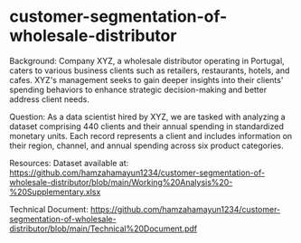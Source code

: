 # customer-segmentation-of-wholesale-distributor

Background: Company XYZ, a wholesale distributor operating in Portugal, caters to various business clients such as retailers, restaurants, hotels, and cafes. XYZ's management seeks to gain deeper insights into their clients' spending behaviors to enhance strategic decision-making and better address client needs.

Question: As a data scientist hired by XYZ, we are tasked with analyzing a dataset comprising 440 clients and their annual spending in standardized monetary units. Each record represents a client and includes information on their region, channel, and annual spending across six product categories.

Resources: Dataset available at: https://github.com/hamzahamayun1234/customer-segmentation-of-wholesale-distributor/blob/main/Working%20Analysis%20-%20Supplementary.xlsx

Technical Document: https://github.com/hamzahamayun1234/customer-segmentation-of-wholesale-distributor/blob/main/Technical%20Document.pdf
